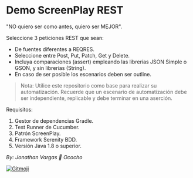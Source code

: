 # Demo ScreenPlay REST

"NO quiero ser como antes, quiero ser MEJOR".

Seleccione 3 peticiones REST que sean:

- De fuentes diferentes a REQRES. 
- Seleccione entre Post, Put, Patch, Get y Delete.
- Incluya comparaciones (assert) empleando las librerías JSON Simple o GSON, y sin librerías (String).
- En caso de ser posible los escenarios deben ser outline.

>Nota: Utilice este repositorio como base para realizar su automatización. Recuerde que un escenario de automatización 
debe ser independiente, replicable y debe terminar en una aserción.

Requisitos:

1. Gestor de dependencias Gradle.
2. Test Runner de Cucumber.
3. Patrón ScreenPlay.
4. Framework Serenity BDD.
5. Versión Java 1.8 o superior.

*By: Jonathan Vargas 🐢 Ococho*

<a href="https://gitmoji.dev">
  <img
    src="https://img.shields.io/badge/gitmoji-%20😜%20😍-FFDD67.svg?style=flat-square"
    alt="Gitmoji"
  />
</a>